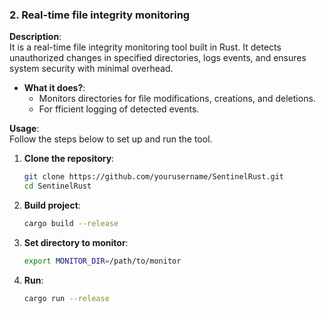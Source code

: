 ### 2. Real-time file integrity monitoring 

**Description**:  
It is a real-time file integrity monitoring tool built in Rust. It detects unauthorized changes in specified directories, logs events, and ensures system security with minimal overhead.

- **What it does?**:
  - Monitors directories for file modifications, creations, and deletions.
  - For fficient logging of detected events.

**Usage**:  
Follow the steps below to set up and run the tool.

1. **Clone the repository**:
   ```bash
   git clone https://github.com/yourusername/SentinelRust.git
   cd SentinelRust
   ```
2. **Build project**:

    ```bash
    cargo build --release
    ```
3. **Set directory to monitor**:

    ```bash
    export MONITOR_DIR=/path/to/monitor
    ```
4. **Run**:

    ```bash
    cargo run --release
    ```
